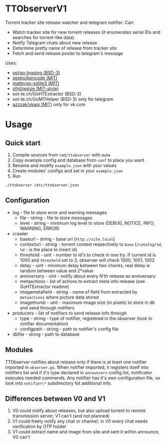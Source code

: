 # TTObserverV1
Torrent tracker site release watcher and telegram notifier.
Can:

 - Watch tracker site for new torrent releases (it enumerates serial IDs and searches for torrent-like data)
 - Notify Telegram chats about new release
 - Determine pretty name of release from tracker site
 - Fetch and send release poster to telegram's message 

Uses:

 - [op/go-logging (BSD-3)](https://github.com/op/go-logging)
 - [zeebo/bencode (MIT)](https://github.com/zeebo/bencode)
 - [mattn/go-sqlite3 (MIT)](https://github.com/mattn/go-sqlite3)
 - [nfnt/resize (MIT-style)](https://github.com/nfnt/resize)
 - sot-te.ch/GoHTExtractor (BSD-3)
 - sot-te.ch/GoMTHelper (BSD-3) only for telegram
 - [azzzak/vkapi (MIT)](https://github.com/azzzak/vkapi) only for vk.com
 
# Usage
## Quick start

1. Compile sources from `cmd/ttobserver` with `make`
2. Copy example config and database from `conf` to place you want
3. Rename and modify `example.json` with your values
4. Create modules' configs and set in your `example.json`
5. Run

```
./ttobserver /etc/ttobserver.json
```

## Configuration
 - log - file to store error and warning messages
	- file - string - file to store messages
	- level - string - minimum log level to store (DEBUG, NOTICE, INFO, WARNING, ERROR)
 - crawler
	- baseurl - string - base url (`http://site.local`)
	- contexturl - string - torrent context respectively to `base` (`/catalog/%d`, `%d` - is the place to insert id)
	- threshold - uint - number to id's to check in one try. If current id is 1000 and `threshold` set to 3, observer will check 1000, 1001, 1002
    - delay - uint - minimum delay between two checks, real delay is random between value and 2*value
	- anniversary - uint - notify about every N'th release as anniversary
	- metaactions - list of actions to extract meta info release (see GoHTExtractor readme)
    - imagemetafield - string - name of field from extracted by `metaactions` where picture data stored
    - imagethumb - uint - maximum image size (in pixels) to store in db and send through notifiers 
 - producers - list of notifiers to send release info through
    - type - string - type of notifier, registered in the observer (look to notifier documentation)
    - configpath - string - path to notifier's config file
 - dbfile - string - path to database

## Modules
TTObserver notifies about release only if there is at least one notifier imported in `observer.go`.
When notifier imported, it registers itself into notifiers list and if it's type declared in
`announcers` config list, notificator executes needed commands.
Any notifier has it's own configuration file, so look into `notifier\*` subdirectory fot additional info. 

## Differences between V0 and V1
1. V0 could notify about releases, but also upload torrent to remote transmission server, V1 can't (and not planned)
3. V1 could freely notify any chat or channel, in V0 every chat needs verification by OTP holder
4. V1 could extract name and image from site and sent it within announce, V0 can't
